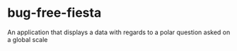 # bug-free-fiesta
An application that displays a data with regards to a polar question asked on a global scale
